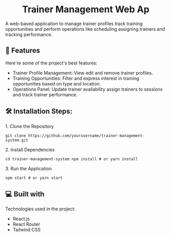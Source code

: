 <h1 align="center" id="title">Trainer Management Web Ap</h1>

<p id="description">A web-based application to manage trainer profiles track training opportunities and perform operations like scheduling assigning trainers and tracking performance.</p>

  
  
<h2>🧐 Features</h2>

Here're some of the project's best features:

*   Trainer Profile Management: View edit and remove trainer profiles.
*   Training Opportunities: Filter and express interest in training opportunities based on type and location.
*   Operations Panel: Update trainer availability assign trainers to sessions and track trainer performance.

<h2>🛠️ Installation Steps:</h2>

<p>1. Clone the Repository</p>

```
git clone https://github.com/yourusername/trainer-management-system.git
```

<p>2. Install Dependencies</p>

```
cd trainer-management-system npm install # or yarn install
```

<p>3. Run the Application</p>

```
npm start # or yarn start
```

  
  
<h2>💻 Built with</h2>

Technologies used in the project:

*   React.js
*   React Router
*   Tailwind CSS
